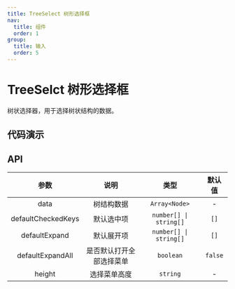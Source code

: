 ```yaml
---
title: TreeSelect 树形选择框
nav:
  title: 组件
  order: 1
group:
  title: 输入
  order: 5
---
```


# TreeSelct 树形选择框

树状选择器，用于选择树状结构的数据。

## 代码演示

<code src="./demo/basic.tsx"></code>

<code src="./demo/default.tsx"></code>

<code src="./demo/accordion.tsx"></code>

## API

| 参数 | 说明 | 类型 | 默认值 |
| :---: | :---: | :---: | :---: |
| data | 树结构数据 | `Array<Node>` | - |
| defaultCheckedKeys | 默认选中项 | `number[] \| string[]` | `[]` |
| defaultExpand | 默认展开项 | `number[] \| string[]` | `[]` |
| defaultExpandAll | 是否默认打开全部选择菜单 | `boolean` | `false` |
| height | 选择菜单高度 | `string` | - | - |
